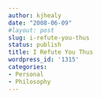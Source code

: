 ```yaml
---
author: kjhealy
date: "2008-06-09"
#layout: post
slug: i-refute-you-thus
status: publish
title: I Refute You Thus
wordpress_id: '1315'
categories:
- Personal
- Philosophy
---
```


